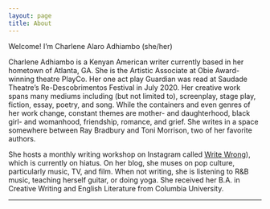```yaml
---
layout: page
title: About
---
```


<p class="message">
  Welcome! I’m Charlene Alaro Adhiambo (she/her)
</p>

   Charlene Adhiambo is a Kenyan American writer currently based in her hometown of Atlanta, GA. She is the Artistic Associate at Obie Award-winning theatre PlayCo. Her one act play Guardian was read at Saudade Theatre’s Re-Descobrimentos Festival in July 2020. Her creative work spans many mediums including (but not limited to), screenplay, stage play, fiction, essay, poetry, and song. While the containers and even genres of her work change, constant themes are mother- and daughterhood, black girl- and womanhood, friendship, romance, and grief. She writes in a space somewhere between Ray Bradbury and Toni Morrison, two of her favorite authors. 

   She hosts a monthly writing workshop on Instagram called [Write Wrong](http://instagram.com/charlenealaro/)), which is currently on hiatus. On her blog, she muses on pop culture, particularly music, TV, and film. When not writing, she is listening to R&B music, teaching herself guitar, or doing yoga. She received her B.A. in Creative Writing and English Literature from Columbia University. 

   
   
  
   


-----